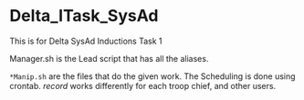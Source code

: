 # Delta_ITask_SysAd
This is for Delta SysAd Inductions Task 1


Manager.sh is the Lead script that has all the aliases.

`*Manip.sh` are the files that do the given work.
The Scheduling is done using crontab.
_record_ works differently for each troop chief, and other users.
